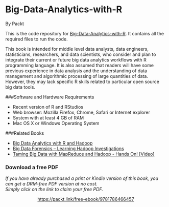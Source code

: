


# Big-Data-Analytics-with-R
By Packt

This is the code repository for [Big-Data-Analytics-with-R](https://www.packtpub.com/big-data-and-business-intelligence/big-data-analytics-r). It contains all the required files to run the code.

This book is intended for middle level data analysts, data engineers, statisticians, researchers, and data scientists, who consider and plan to integrate their current or future big data analytics workflows with R programming language. It is also assumed that readers will have some previous experience in data analysis and the understanding of data management and algorithmic processing of large quantities of data. However, they may lack specific R skills related to particular open source big data tools.

###Software and Hardware Requirements

* Recent version of R and RStudios
* Web browser: Mozilla Firefox, Chrome, Safari or Internet explorer
* System with at least 4 GB of RAM
* Mac OS X or Windows Operating System

###Related Books

* [Big Data Analytics with R and Hadoop](https://www.packtpub.com/big-data-and-business-intelligence/big-data-analytics-r-and-hadoop?utm_source=github&utm_medium=repository&utm_campaign=9781782163282)
* [Big Data Forensics – Learning Hadoop Investigations](https://www.packtpub.com/networking-and-servers/big-data-forensics-%E2%80%93-learning-hadoop-investigations?utm_source=github&utm_medium=repository&utm_campaign=9781785288104)
* [Taming Big Data with MapReduce and Hadoop - Hands On! [Video]](https://www.packtpub.com/big-data-and-business-intelligence/taming-big-data-mapreduce-and-hadoop-hands-video?utm_source=github&utm_medium=repository&utm_campaign=9781787125568)
### Download a free PDF

 <i>If you have already purchased a print or Kindle version of this book, you can get a DRM-free PDF version at no cost.<br>Simply click on the link to claim your free PDF.</i>
<p align="center"> <a href="https://packt.link/free-ebook/9781786466457">https://packt.link/free-ebook/9781786466457 </a> </p>